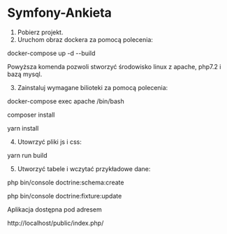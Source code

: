# Symfony-Ankieta

1. Pobierz projekt.
2. Uruchom obraz dockera za pomocą polecenia:

docker-compose up -d --build

Powyższa komenda pozwoli stworzyć środowisko linux z apache, php7.2 i bazą mysql. 

3. Zainstaluj wymagane bilioteki za pomocą polecenia:

docker-compose exec apache /bin/bash

composer install

yarn install

4. Utowrzyć pliki js i css:

yarn run build

5. Utworzyć tabele i wczytać przykładowe dane:

php bin/console doctrine:schema:create 

php bin/console doctrine:fixture:update

Aplikacja dostępna pod adresem

http://localhost/public/index.php/